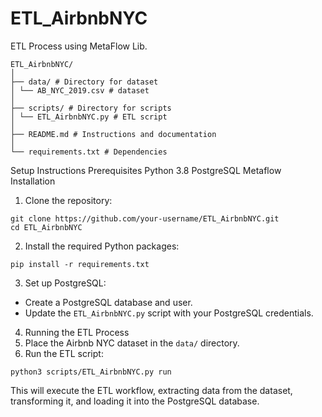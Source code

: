 # ETL_AirbnbNYC

ETL Process using MetaFlow Lib.

```
ETL_AirbnbNYC/
│
├── data/ # Directory for dataset
│ └── AB_NYC_2019.csv # dataset
│
├── scripts/ # Directory for scripts
│ └── ETL_AirbnbNYC.py # ETL script
│
├── README.md # Instructions and documentation
│
└── requirements.txt # Dependencies
```

Setup Instructions
Prerequisites
Python 3.8
PostgreSQL
Metaflow
Installation
1. Clone the repository:
```
git clone https://github.com/your-username/ETL_AirbnbNYC.git
cd ETL_AirbnbNYC
```

2. Install the required Python packages:
```
pip install -r requirements.txt
```

3. Set up PostgreSQL:
  - Create a PostgreSQL database and user.
  - Update the `ETL_AirbnbNYC.py` script with your PostgreSQL credentials.
  
4. Running the ETL Process
  1. Place the Airbnb NYC dataset in the `data/` directory.
  2. Run the ETL script:

```
python3 scripts/ETL_AirbnbNYC.py run
```

This will execute the ETL workflow, extracting data from the dataset, transforming it, and loading it into the PostgreSQL database.


